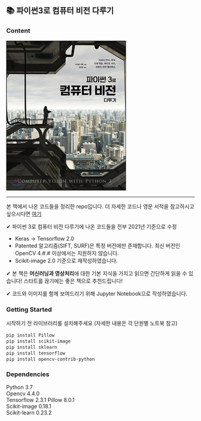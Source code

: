 ## 📚 파이썬3로 컴퓨터 비전 다루기
### Content

![파이썬3로 컴퓨터 비전 다루기](./img/book.jpg)

---------------

본 책에서 나온 코드들을 정리한 repo입니다. 더 자세한 코드나 영문 서적을 참고하시고 싶으시다면 [여기](https://github.com/PacktPublishing/Computer-Vision-with-Python-3)

✔ 파이썬 3로 컴퓨터 비전 다루기에 나온 코드들을 전부 2021년 기준으로 수정

* Keras → Tensorflow 2.0
* Patented 알고리즘(SIFT, SURF)은 특정 버전에만 존재합니다. 최신 버전인 OpenCV 4.#.# 이상에서는 지원하지 않습니다.
* Scikit-image 2.0 기준으로 재작성하였습니다.

✔  본 책은 **머신러닝과 영상처리**에 대한 기본 지식을 가지고 읽으면 간단하게 읽을 수 있습니다! 스타트를 끊기에는 좋은 책으로 추천드립니다!

✔ 코드와 이미지를 함께 보여드리기 위해 Jupyter Notebook으로 작성하였습니다.

### Getting Started

시작하기 전 라이브러리를 설치해주세요 (자세한 내용은 각 단원별 노트북 참고)

```
pip install Pillow
pip install scikit-image
pip install sklearn
pip install tensorflow
pip install opencv-contrib-python
```

### Dependencies
Python 3.7  
Opencv 4.4.0  
Tensorflow 2.3.1 
Pillow 8.0.1  
Scikit-image 0.18.1  
Scikit-learn 0.23.2  



